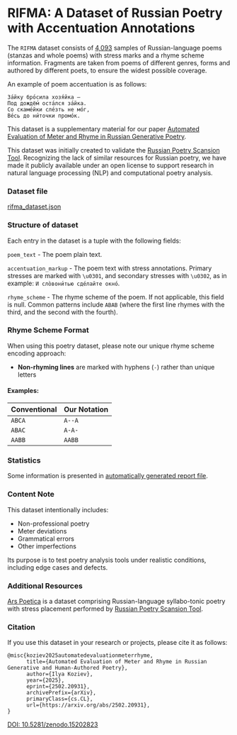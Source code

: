 # RIFMA: A Dataset of Russian Poetry with Accentuation Annotations

The `RIFMA` dataset consists of [4,093](poetry_aligner_tests.md) samples of Russian-language poems (stanzas and whole poems)
with stress marks and a rhyme scheme information. Fragments are taken from poems of different genres,
forms and authored by different poets, to ensure the widest possible coverage.

An example of poem accentuation is as follows:

```
За́йку бро́сила хозя́йка —
Под дождё́м оста́лся за́йка.
Со скаме́йки сле́зть не мо́г,
Ве́сь до ни́точки промо́к.
```

This dataset is a supplementary material for our paper [Automated Evaluation of Meter and Rhyme in Russian Generative Poetry](https://arxiv.org/abs/2502.20931).

This dataset was initially created to validate the [Russian Poetry Scansion Tool](https://github.com/Koziev/RussianPoetryScansionTool).
Recognizing the lack of similar resources for Russian poetry, we have made it publicly available under an open license
to support research in natural language processing (NLP) and computational poetry analysis.


### Dataset file

[rifma_dataset.json](rifma_dataset.json)


### Structure of dataset

Each entry in the dataset is a tuple with the following fields:

`poem_text` - The poem plain text.  

`accentuation_markup` - The poem text with stress annotations. Primary stresses are marked with `\u0301`, and secondary stresses with `\u0302`, as in example: `И сло̀вони́тью сде́лайте окно́`.

`rhyme_scheme` - The rhyme scheme of the poem. If not applicable, this field is null.
Common patterns include `ABAB` (where the first line rhymes with the third, and the second with the fourth).


### Rhyme Scheme Format

When using this poetry dataset, please note our unique rhyme scheme encoding approach:

- **Non-rhyming lines** are marked with hyphens (`-`) rather than unique letters  

#### Examples:

| Conventional | Our Notation |
|--------------|--------------|
| `ABCA`       | `A--A`       |
| `ABAC`       | `A-A-`       |
| `AABB`       | `AABB`       |


### Statistics

Some information is presented in [automatically generated report file](poetry_aligner_tests.md).


### Content Note

This dataset intentionally includes:

- Non-professional poetry
- Meter deviations
- Grammatical errors
- Other imperfections

Its purpose is to test poetry analysis tools under realistic conditions, including edge cases and defects.


### Additional Resources

[Ars Poetica](https://huggingface.co/datasets/inkoziev/ArsPoetica) is a dataset comprising Russian-language syllabo-tonic poetry with stress placement performed by [Russian Poetry Scansion Tool](https://github.com/Koziev/RussianPoetryScansionTool).


### Citation

If you use this dataset in your research or projects, please cite it as follows:

```
@misc{koziev2025automatedevaluationmeterrhyme,
      title={Automated Evaluation of Meter and Rhyme in Russian Generative and Human-Authored Poetry},
      author={Ilya Koziev},
      year={2025},
      eprint={2502.20931},
      archivePrefix={arXiv},
      primaryClass={cs.CL},
      url={https://arxiv.org/abs/2502.20931},
}
```
[DOI: 10.5281/zenodo.15202823](https://doi.org/10.5281/zenodo.15202823)
